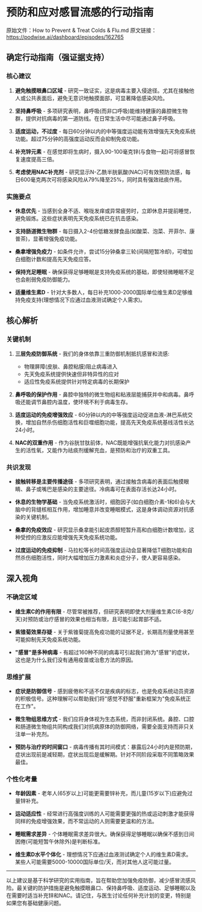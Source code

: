 # 预防和应对感冒流感的行动指南

原始文件：How to Prevent & Treat Colds & Flu.md
原文链接：https://podwise.ai/dashboard/episodes/162765

## 确定行动指南（强证据支持）

### 核心建议

1. **避免触摸眼鼻口区域** - 研究一致证实，这是病毒主要入侵途径。尤其在接触他人或公共表面后，避免无意识地触摸面部，可显著降低感染风险。

2. **坚持鼻呼吸** - 多项研究表明，鼻呼吸(而非口呼吸)能维持健康的鼻腔微生物群，提供对抗病毒的第一道防线。在日常生活中尽可能通过鼻子呼吸。

3. **适度运动，不过度** - 每日60分钟以内的中等强度运动能有效增强先天免疫系统功能。超过75分钟的高强度运动反而会抑制免疫功能。

4. **补充锌元素** - 在感觉即将生病时，摄入90-100毫克锌(与食物一起)可将感冒恢复速度提高三倍。

5. **考虑使用NAC补充剂** - 研究显示N-乙酰半胱氨酸(NAC)可有效预防流感，每日600毫克两次可将感染风险从79%降至25%，同时具有强效祛痰作用。

### 实施要点

- **休息优先** - 当感到全身不适、喉咙发痒或异常疲劳时，立即休息并提前睡觉，避免锻炼。这些症状表明先天免疫系统已在抗击感染。

- **支持肠道微生物群** - 每日摄入2-4份低糖发酵食品(如酸菜、泡菜、开菲尔、康普茶)，显著增强免疫功能。

- **桑拿增强免疫力** - 如条件允许，尝试15分钟桑拿三轮(间隔短暂冷却)，可增加白细胞计数和提高先天免疫应答。

- **保持充足睡眠** - 确保获得足够睡眠是支持免疫系统的基础，即使轻微睡眠不足也会削弱免疫防御能力。

- **适量维生素D** - 针对大多数人，每日补充1000-2000国际单位维生素D足够维持免疫支持(理想情况下应通过血液测试确定个人需求)。

## 核心解析

### 关键机制

1. **三层免疫防御系统** - 我们的身体依靠三重防御机制抵抗感冒和流感:
   - 物理屏障(皮肤、鼻腔粘膜)阻止病毒进入
   - 先天免疫系统提供快速但非特异性的应对
   - 适应性免疫系统提供针对特定病毒的长期保护

2. **鼻呼吸的保护作用** - 鼻腔中独特的微生物组和粘液层能捕获并中和病毒。鼻呼吸还能调节鼻腔内温度，使环境不利于病毒生存。

3. **适度运动的免疫增强效应** - 60分钟以内的中等强度运动促进血液-淋巴系统交换，增加自然杀伤细胞活性和巨噬细胞功能，提高先天免疫系统基线活性长达24小时。

4. **NAC的双重作用** - 作为谷胱甘肽前体，NAC既能增强抗氧化能力对抗感染产生的活性氧，又能作为祛痰剂缓解充血，是预防和治疗的双重工具。

### 共识发现

- **接触转移是主要传播途径** - 多项研究表明，通过接触含病毒的表面后触摸眼睛、鼻子或嘴巴是感染的主要途径。冷病毒可在表面存活长达24小时。

- **休息的生物学基础** - 当免疫系统激活时，细胞因子(如白细胞介素-1和6)会与大脑中的背缝核相互作用，增加睡意并改变睡眠模式，这是身体调动资源对抗感染的关键机制。

- **桑拿的免疫效应** - 研究显示桑拿能引起皮质醇短暂升高和白细胞计数增加，这种受控的应激反应能增强先天免疫系统功能。

- **过度运动的免疫抑制** - 马拉松等长时间高强度运动会显著降低T细胞功能和自然杀伤细胞活性，同时大幅增加压力激素和炎症分子，使人更容易感染。

## 深入视角

### 不确定区域

- **维生素C的作用有限** - 尽管常被推荐，但研究表明即使大剂量维生素C(6-8克/天)对预防或治疗感冒的效果也相当有限，且可能引起胃部不适。

- **紫锥菊效果存疑** - 关于紫锥菊提高免疫功能的证据不足，长期高剂量使用甚至可能抑制先天免疫系统功能。

- **"感冒"是多种病毒** - 有超过160种不同的病毒可引起我们称为"感冒"的症状，这也是为什么我们没有通用疫苗或治愈方法的原因。

### 思维扩展

- **症状是防御信号** - 感到疲倦和不适不仅是疾病的标志，也是免疫系统动员资源的积极信号。这种理解可以帮助我们将"感觉不舒服"重新框架为"免疫系统正在工作"。

- **微生物组思维方式** - 我们应将身体视为生态系统，而非封闭系统。鼻腔、口腔和肠道微生物组共同构成我们对抗病原体的防御网络，需要全面支持而非只关注单一补充剂。

- **预防与治疗的时间窗口** - 病毒传播有其时间模式：暴露后24小时内是预防期，症状出现前是减轻期，症状出现后是缓解期。针对不同阶段采取不同策略效果最佳。

### 个性化考量

- **年龄因素** - 老年人(65岁以上)可能更需要锌补充，而儿童(15岁以下)应避免过量锌补充。

- **运动适应性** - 经常进行高强度训练的人可能需要更强的热或运动刺激才能获得同样的免疫增强效果，而不常运动的人则需要更温和的方法。

- **睡眠需求差异** - 个体睡眠需求差异很大。确保获得足够睡眠以确保不感到日间困倦(可能短暂午休除外)是判断标准。

- **维生素D水平个体化** - 理想情况下应通过血液测试确定个人的维生素D需求。某些人可能需要5000-10000国际单位/天，而对其他人这可能过量。

---

以上建议是基于科学研究的实用指南，旨在帮助您加强免疫防御，减少感冒流感风险。最关键的防护措施是避免触摸眼鼻口、保持鼻呼吸、适度运动、足够睡眠以及在需要时适当补充锌和NAC。请记住，与医生讨论任何补充计划的变更，特别是如果您有基础健康问题。
